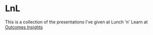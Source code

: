 # LnL

This is a collection of the presentations I've given at Lunch 'n' Learn at [Outcomes Insights](http://outins.com)

